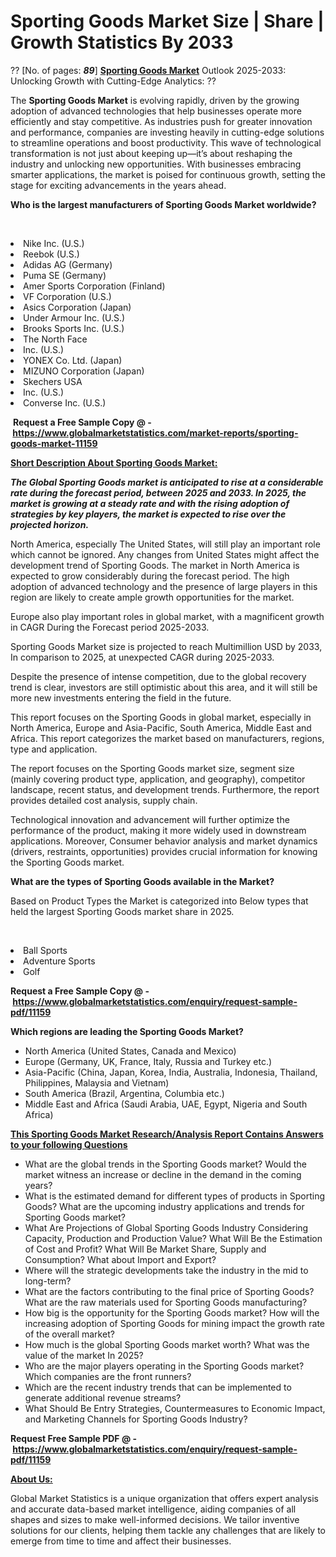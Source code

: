 <H1>Sporting Goods Market Size | Share | Growth Statistics By 2033</H1><p>?? [No. of pages:&nbsp;<strong><em>89</em></strong>]&nbsp;<strong><a href="https://www.globalmarketstatistics.com/market-reports/sporting-goods-market-11159">Sporting Goods&nbsp;Market</a></strong>&nbsp;Outlook 2025-2033: Unlocking Growth with Cutting-Edge Analytics: ??</p><p>The <strong>Sporting Goods Market</strong> is evolving rapidly, driven by the growing adoption of advanced technologies that help businesses operate more efficiently and stay competitive. As industries push for greater innovation and performance, companies are investing heavily in cutting-edge solutions to streamline operations and boost productivity. This wave of technological transformation is not just about keeping up&mdash;it&rsquo;s about reshaping the industry and unlocking new opportunities. With businesses embracing smarter applications, the market is poised for continuous growth, setting the stage for exciting advancements in the years ahead.</p><p><strong>Who is the largest manufacturers of Sporting Goods Market worldwide?</strong></p><p>&nbsp;<li>Nike Inc. (U.S.)<li> Reebok (U.S.)<li> Adidas AG (Germany)<li> Puma SE (Germany)<li> Amer Sports Corporation (Finland)<li> VF Corporation (U.S.)<li> Asics Corporation (Japan)<li> Under Armour Inc. (U.S.)<li> Brooks Sports Inc. (U.S.)<li> The North Face<li> Inc. (U.S.)<li> YONEX Co. Ltd. (Japan)<li> MIZUNO Corporation (Japan)<li> Skechers USA<li> Inc. (U.S.)<li> Converse Inc. (U.S.)</p><p>&nbsp;<strong>Request a Free Sample Copy @ -&nbsp;<a href="https://www.globalmarketstatistics.com/market-reports/sporting-goods-market-11159">https://www.globalmarketstatistics.com/market-reports/sporting-goods-market-11159</a></strong></p><p><strong><u>Short Description About Sporting Goods Market:</u></strong></p><p><strong><em>The Global Sporting Goods market is anticipated to rise at a considerable rate during the forecast period, between 2025 and 2033. In 2025, the market is growing at a steady rate and with the rising adoption of strategies by key players, the market is expected to rise over the projected horizon.</em></strong></p><p>North America, especially The United States, will still play an important role which cannot be ignored. Any changes from United States might affect the development trend of Sporting Goods. The market in North America is expected to grow considerably during the forecast period. The high adoption of advanced technology and the presence of large players in this region are likely to create ample growth opportunities for the market.</p><p>Europe also play important roles in global market, with a magnificent growth in CAGR During the Forecast period 2025-2033.</p><p>Sporting Goods Market size is projected to reach Multimillion USD by 2033, In comparison to 2025, at unexpected CAGR during 2025-2033.</p><p>Despite the presence of intense competition, due to the global recovery trend is clear, investors are still optimistic about this area, and it will still be more new investments entering the field in the future.</p><p>This report focuses on the Sporting Goods in global market, especially in North America, Europe and Asia-Pacific, South America, Middle East and Africa. This report categorizes the market based on manufacturers, regions, type and application.</p><p>The report focuses on the Sporting Goods market size, segment size (mainly covering product type, application, and geography), competitor landscape, recent status, and development trends. Furthermore, the report provides detailed cost analysis, supply chain.</p><p>Technological innovation and advancement will further optimize the performance of the product, making it more widely used in downstream applications. Moreover, Consumer behavior analysis and market dynamics (drivers, restraints, opportunities) provides crucial information for knowing the Sporting Goods market.</p><p><strong>What are the types of Sporting Goods available in the Market?</strong></p><p>Based on Product Types the Market is categorized into Below types that held the largest Sporting Goods market share in 2025.</p><p>&nbsp;<li>Ball Sports<li> Adventure Sports<li> Golf&nbsp;</p><p><strong>Request a Free Sample Copy @ -&nbsp;<a href="https://www.globalmarketstatistics.com/enquiry/request-sample-pdf/11159">https://www.globalmarketstatistics.com/enquiry/request-sample-pdf/11159</a></strong></p><p><strong>Which regions are leading the Sporting Goods Market?</strong></p><ul><li>North America (United States, Canada and Mexico)</li><li>Europe (Germany, UK, France, Italy, Russia and Turkey etc.)</li><li>Asia-Pacific (China, Japan, Korea, India, Australia, Indonesia, Thailand, Philippines, Malaysia and Vietnam)</li><li>South America (Brazil, Argentina, Columbia etc.)</li><li>Middle East and Africa (Saudi Arabia, UAE, Egypt, Nigeria and South Africa)</li></ul><p><strong><u>This Sporting Goods Market Research/Analysis Report Contains Answers to your following Questions</u></strong></p><ul><li>What are the global trends in the Sporting Goods market? Would the market witness an increase or decline in the demand in the coming years?</li><li>What is the estimated demand for different types of products in Sporting Goods? What are the upcoming industry applications and trends for Sporting Goods market?</li><li>What Are Projections of Global Sporting Goods Industry Considering Capacity, Production and Production Value? What Will Be the Estimation of Cost and Profit? What Will Be Market Share, Supply and Consumption? What about Import and Export?</li><li>Where will the strategic developments take the industry in the mid to long-term?</li><li>What are the factors contributing to the final price of Sporting Goods? What are the raw materials used for Sporting Goods manufacturing?</li><li>How big is the opportunity for the Sporting Goods market? How will the increasing adoption of Sporting Goods for mining impact the growth rate of the overall market?</li><li>How much is the global Sporting Goods market worth? What was the value of the market In 2025?</li><li>Who are the major players operating in the Sporting Goods market? Which companies are the front runners?</li><li>Which are the recent industry trends that can be implemented to generate additional revenue streams?</li><li>What Should Be Entry Strategies, Countermeasures to Economic Impact, and Marketing Channels for Sporting Goods Industry?</li></ul><p><strong>Request Free Sample PDF @ -&nbsp;<a href="https://www.globalmarketstatistics.com/enquiry/request-sample-pdf/11159">https://www.globalmarketstatistics.com/enquiry/request-sample-pdf/11159</a></strong></p><p><strong><u>About Us:</u></strong></p><p>Global Market Statistics&nbsp;is a unique organization that offers expert analysis and accurate data-based market intelligence, aiding companies of all shapes and sizes to make well-informed decisions. We tailor inventive solutions for our clients, helping them tackle any challenges that are likely to emerge from time to time and affect their businesses.</p>
